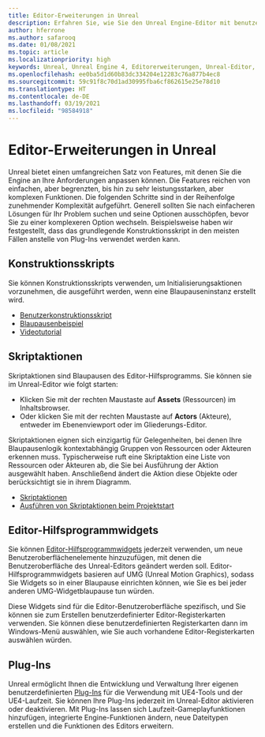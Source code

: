 ```yaml
---
title: Editor-Erweiterungen in Unreal
description: Erfahren Sie, wie Sie den Unreal Engine-Editor mit benutzerdefinierten Skripts, Skriptaktionen und Hilfsprogrammwidgets erweitern.
author: hferrone
ms.author: safarooq
ms.date: 01/08/2021
ms.topic: article
ms.localizationpriority: high
keywords: Unreal, Unreal Engine 4, Editorerweiterungen, Unreal-Editor, UE4, HoloLens, HoloLens 2, Mixed Reality, Entwicklung, Dokumentation, Leitfäden, Features, Mixed Reality-Headset, Windows Mixed Reality-Headset, Virtual Reality-Headset, Portieren, Upgrade
ms.openlocfilehash: ee0ba5d1d60b83dc334204e12283c76a877b4ec8
ms.sourcegitcommit: 59c91f8c70d1ad30995fba6cf862615e25e78d10
ms.translationtype: HT
ms.contentlocale: de-DE
ms.lasthandoff: 03/19/2021
ms.locfileid: "98584918"
---
```

# <a name="editor-extensions-in-unreal"></a>Editor-Erweiterungen in Unreal

Unreal bietet einen umfangreichen Satz von Features, mit denen Sie die Engine an Ihre Anforderungen anpassen können. Die Features reichen von einfachen, aber begrenzten, bis hin zu sehr leistungsstarken, aber komplexen Funktionen. Die folgenden Schritte sind in der Reihenfolge zunehmender Komplexität aufgeführt. Generell sollten Sie nach einfacheren Lösungen für Ihr Problem suchen und seine Optionen ausschöpfen, bevor Sie zu einer komplexeren Option wechseln. Beispielsweise haben wir festgestellt, dass das grundlegende Konstruktionsskript in den meisten Fällen anstelle von Plug-Ins verwendet werden kann. 

<!-- Also, engine modification should be a last resort, as it is not only complex, but integrating changes back into the engine for simple work-around can take a disproportionately long time. -->

## <a name="construction-scripts"></a>Konstruktionsskripts

Sie können Konstruktionsskripts verwenden, um Initialisierungsaktionen vorzunehmen, die ausgeführt werden, wenn eine Blaupauseninstanz erstellt wird.

* [Benutzerkonstruktionsskript](https://docs.unrealengine.com/ProgrammingAndScripting/Blueprints/UserGuide/UserConstructionScript/index.html)
* [Blaupausenbeispiel](https://docs.unrealengine.com/Resources/ContentExamples/Blueprints/1_4/index.html)
* [Videotutorial](https://www.youtube.com/watch?v=z1SD-d9yJmQ&ab_channel=UnrealEngine)

## <a name="scripted-actions"></a>Skriptaktionen

Skriptaktionen sind Blaupausen des Editor-Hilfsprogramms. Sie können sie im Unreal-Editor wie folgt starten:
* Klicken Sie mit der rechten Maustaste auf **Assets** (Ressourcen) im Inhaltsbrowser.
* Oder klicken Sie mit der rechten Maustaste auf **Actors** (Akteure), entweder im Ebenenviewport oder im Gliederungs-Editor.

Skriptaktionen eignen sich einzigartig für Gelegenheiten, bei denen Ihre Blaupausenlogik kontextabhängig Gruppen von Ressourcen oder Akteuren erkennen muss. Typischerweise ruft eine Skriptaktion eine Liste von Ressourcen oder Akteuren ab, die Sie bei Ausführung der Aktion ausgewählt haben. Anschließend ändert die Aktion diese Objekte oder berücksichtigt sie in ihrem Diagramm.

* [Skriptaktionen](https://docs.unrealengine.com/ProductionPipelines/ScriptingAndAutomation/Blueprints/ScriptedActions/index.html)
* [Ausführen von Skriptaktionen beim Projektstart](https://docs.unrealengine.com/ProductionPipelines/ScriptingAndAutomation/Blueprints/StartupObjects/index.html)

## <a name="editor-utility-widgets"></a>Editor-Hilfsprogrammwidgets

Sie können [Editor-Hilfsprogrammwidgets](https://docs.unrealengine.com/InteractiveExperiences/UMG/UserGuide/EditorUtilityWidgets/index.html) jederzeit verwenden, um neue Benutzeroberflächenelemente hinzuzufügen, mit denen die Benutzeroberfläche des Unreal-Editors geändert werden soll. Editor-Hilfsprogrammwidgets basieren auf UMG (Unreal Motion Graphics), sodass Sie Widgets so in einer Blaupause einrichten können, wie Sie es bei jeder anderen UMG-Widgetblaupause tun würden.

Diese Widgets sind für die Editor-Benutzeroberfläche spezifisch, und Sie können sie zum Erstellen benutzerdefinierter Editor-Registerkarten verwenden. Sie können diese benutzerdefinierten Registerkarten dann im Windows-Menü auswählen, wie Sie auch vorhandene Editor-Registerkarten auswählen würden.

## <a name="plugins"></a>Plug-Ins

Unreal ermöglicht Ihnen die Entwicklung und Verwaltung Ihrer eigenen benutzerdefinierten [Plug-Ins](https://docs.unrealengine.com/ProductionPipelines/Plugins/index.html) für die Verwendung mit UE4-Tools und der UE4-Laufzeit. Sie können Ihre Plug-Ins jederzeit im Unreal-Editor aktivieren oder deaktivieren. Mit Plug-Ins lassen sich Laufzeit-Gameplayfunktionen hinzufügen, integrierte Engine-Funktionen ändern, neue Dateitypen erstellen und die Funktionen des Editors erweitern.

<!-- ## Engine modifications -->

